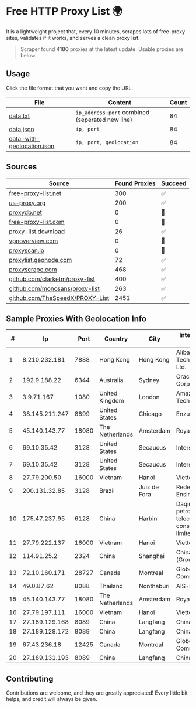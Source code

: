 
# Free HTTP Proxy List 🌍

It is a lightweight project that, every 10 minutes, scrapes lots of free-proxy sites, validates if it works, and serves a clean proxy list.


> Scraper found **4180** proxies at the latest update. Usable proxies are below.

## Usage

Click the file format that you want and copy the URL.


|File|Content|Count|
|----|-------|-----|
|[data.txt](https://raw.githubusercontent.com/themiralay/Proxy-List-World/master/data.txt)|`ip_address:port` combined (seperated new line)|84|
|[data.json](https://raw.githubusercontent.com/themiralay/Proxy-List-World/master/data.json)|`ip, port`|84|
|[data-with-geolocation.json](https://raw.githubusercontent.com/themiralay/Proxy-List-World/master/data-with-geolocation.json)|`ip, port, geolocation`|84|

## Sources

|Source|Found Proxies|Succeed|
|------|-------------|-------|
|[free-proxy-list.net](https://free-proxy-list.net)|300|✅|
|[us-proxy.org](https://www.us-proxy.org)|200|✅|
|[proxydb.net](http://proxydb.net)|0|🚫|
|[free-proxy-list.com](https://free-proxy-list.com/?page=&port=&type%5B%5D=http&type%5B%5D=https&up_time=0&search=Search)|0|🚫|
|[proxy-list.download](https://www.proxy-list.download/HTTP)|26|✅|
|[vpnoverview.com](https://vpnoverview.com/privacy/anonymous-browsing/free-proxy-servers)|0|🚫|
|[proxyscan.io](https://www.proxyscan.io)|0|🚫|
|[proxylist.geonode.com](https://proxylist.geonode.com/api/proxy-list?limit=300&page=1&sort_by=lastChecked&sort_type=desc&protocols=http,https)|72|✅|
|[proxyscrape.com](https://api.proxyscrape.com/v2/?request=displayproxies&protocol=http&timeout=10000&country=all&ssl=all&anonymity=all)|468|✅|
|[github.com/clarketm/proxy-list](https://raw.githubusercontent.com/clarketm/proxy-list/master/proxy-list-raw.txt)|400|✅|
|[github.com/monosans/proxy-list](https://raw.githubusercontent.com/monosans/proxy-list/main/proxies/http.txt)|263|✅|
|[github.com/TheSpeedX/PROXY-List](https://raw.githubusercontent.com/TheSpeedX/PROXY-List/master/http.txt)|2451|✅|


## Sample Proxies With Geolocation Info

|#|Ip|Port|Country|City|Internet Service Provider|
|-|--|----|-------|----|-------------------------|
|1|8.210.232.181|7888|Hong Kong|Hong Kong|Alibaba (US) Technology Co., Ltd.|
|2|192.9.188.22|6344|Australia|Sydney|Oracle Corporation|
|3|3.9.71.167|1080|United Kingdom|London|Amazon Technologies Inc.|
|4|38.145.211.247|8899|United States|Chicago|Enzu Inc|
|5|45.140.143.77|18080|The Netherlands|Amsterdam|RoyaleHosting BV|
|6|69.10.35.42|3128|United States|Secaucus|Interserver, Inc|
|7|69.10.35.42|3128|United States|Secaucus|Interserver, Inc|
|8|27.79.200.50|16000|Vietnam|Hanoi|Viettel Corporation|
|9|200.131.32.85|3128|Brazil|Juiz de Fora|Rede Nacional de Ensino e Pesquisa|
|10|175.47.237.95|6128|China|Harbin|Daqing zhongji petroleum telecommunication construction limited cpmpany|
|11|27.79.222.137|16000|Vietnam|Hanoi|Viettel Corporation|
|12|114.91.25.2|2324|China|Shanghai|China Telecom (Group)|
|13|72.10.160.171|28727|Canada|Montreal|GloboTech Communications|
|14|49.0.87.62|8088|Thailand|Nonthaburi|AIS-Fibre|
|15|45.140.143.77|18080|The Netherlands|Amsterdam|RoyaleHosting BV|
|16|27.79.197.111|16000|Vietnam|Hanoi|Viettel Corporation|
|17|27.189.129.168|8089|China|Langfang|Chinanet|
|18|27.189.128.172|8089|China|Langfang|Chinanet|
|19|67.43.236.18|12425|Canada|Montreal|GloboTech Communications|
|20|27.189.131.193|8089|China|Langfang|Chinanet|



## Contributing

Contributions are welcome, and they are greatly appreciated! Every
little bit helps, and credit will always be given.

